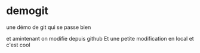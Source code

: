 # demogit
une démo de git qui se passe bien

et amintenant on modifie depuis github
Et une petite modification en local et c'est cool
